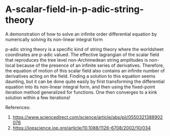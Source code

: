 # A-scalar-field-in-p-adic-string-theory
A demonstration of how to solve an infinite order differential equation by numerically solving its non-linear integral form

p-adic string theory is a specific kind of string theory where the worldsheet coordinates are p-adic valued. The effective lagrangian of the scalar field that reproduces the tree level non-Archimedean string amplitudes is non-local because of the presence of an infinite series of derivatives. Therefore, the equation of motion of this scalar field also contains an infinite number of derivatives acting on the field. Finding a solution to this equation seems daunting, but it can be done quite easily by first transforming the differential equation into its non-linear integral form, and then using the fixed-point iteration method generalized for functions. One then converges to a kink solution within a few iterations!

References:

1) https://www.sciencedirect.com/science/article/abs/pii/0550321388902076
2) https://iopscience.iop.org/article/10.1088/1126-6708/2002/10/034
